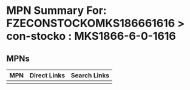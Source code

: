 



# MPN Summary For: FZECONSTOCKOMKS186661616 > con-stocko : MKS1866-6-0-1616

## MPNs
  

|MPN|Direct Links|Search Links|
| :--- | :--- | :--- |
||||
